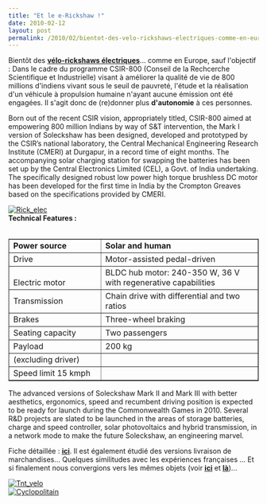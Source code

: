 ```yaml
---
title: "Et le e-Rickshaw !"
date: 2010-02-12
layout: post
permalink: /2010/02/bientot-des-velo-rickshaws-electriques-comme-en-europe-sauf-lobjectif-dans-le-cadre-du-programme-csir-800-conseil-d.html
---
```


<p>Bientôt des <a href="http://www.dst.gov.in/whats_new/press-release08/solekshwa-launched.htm" target="_blank"><strong>vélo-rickshaws électriques</strong></a>... comme en Europe, sauf l'objectif : Dans le cadre du programme CSIR-800 (Conseil de la Rechcerche Scientifique et Industrielle) visant à améliorer la qualité de vie de 800 millions d'indiens vivant sous le seuil de pauvreté, l'étude et la réalisation d'un véhicule à propulsion humaine n'ayant aucune émission ont été engagées. Il s'agit donc de (re)donner plus <strong>d'autonomie</strong> à ces personnes.</p> <p>Born out of the recent CSIR vision, appropriately titled, CSIR-800 aimed at empowering 800 million Indians by way of S&T intervention, the Mark I version of Soleckshaw has been designed, developed and prototyped by the CSIR’s national laboratory, the Central Mechanical Engineering Research Institute (CMERI) at Durgapur, in a record time of eight months. The accompanying solar charging station for swapping the batteries has been set up by the Central Electronics Limited (CEL), a Govt. of India undertaking. The specifically designed robust low power high torque brushless DC motor has been developed for the first time in India by the Crompton Greaves based on the specifications provided by CMERI.</p> <p></p>   <!--more--> <a href="/wp-content/uploads/sites/6/old/6a0120a66d2ad4970b01287794d4fb970c-pi.jpg" rel="lightbox"><img alt="Rick_elec" border="0" class="asset asset-image at-xid-6a0120a66d2ad4970b01287794d4fb970c " src="/wp-content/uploads/sites/6/old/6a0120a66d2ad4970b01287794d4fb970c-320pi.jpg" title="Rick_elec" /></a> <br /><strong><span class="text-orange">Technical Features :</span></strong><br /><br /> <table border="1" cellpadding="1" cellspacing="0" class="table-text" width="100%"> <tbody> <tr> <td width="37%"><strong>Power source</strong></td> <td width="63%"><strong>Solar and human</strong></td></tr> <tr> <td width="37%">Drive</td> <td width="63%">Motor-assisted pedal-driven</td></tr> <tr> <td height="6" width="37%"><br />Electric motor </td> <td height="6" width="63%">BLDC hub motor: 240-350 W, 36 V with regenerative capabilities</td></tr> <tr> <td width="37%">Transmission</td> <td width="63%">Chain drive with differential and two ratios<br /></td></tr> <tr> <td width="37%">Brakes</td> <td width="63%">Three-wheel braking<br /></td></tr> <tr> <td width="37%">Seating capacity </td> <td width="63%">Two passengers</td></tr> <tr> <td height="9" width="37%">Payload</td> <td height="9" width="63%">200 kg</td></tr> <tr> <td width="37%">(excluding driver)</td> <td width="63%"> </td></tr> <tr> <td width="37%">Speed limit 15 kmph</td> <td width="63%"> </td></tr></tbody></table> <p>The advanced versions of Soleckshaw Mark II and Mark III with better aesthetics, ergonomics, speed and recumbent driving position is expected to be ready for launch during the Commonwealth Games in 2010. Several R&D projects are slated to be launched in the areas of storage batteries, charge and speed controller, solar photovoltaics and hybrid transmission, in a network mode to make the future Soleckshaw, an engineering marvel.</p> <p>Fiche détaillée : <strong><span style="text-decoration: underline"><a href="/wp-content/uploads/sites/6/2010/02/Soleckshaw-jan09.pdf" target="_blank">ici</a></span></strong>. Il est également étudié des versions livraison de marchandises... Quelques similitudes avec les expériences françaises ... Et si finalement nous convergions vers les mêmes objets (voir <strong><span style="text-decoration: underline"><a href="/2010/02/earth-seems-to-be-running-out-of-options.html" target="_blank">ici</a></span></strong> et <strong><span style="text-decoration: underline"><a href="/2010/02/le-sud-apporte-au-nord-la-suite-.html" target="_blank">là</a></span></strong>)... </p> <p><a href="/wp-content/uploads/sites/6/old/6a0120a66d2ad4970b01287794da47970c-pi.jpg" rel="lightbox"><img alt="Tnt_velo" border="0" class="asset asset-image at-xid-6a0120a66d2ad4970b01287794da47970c " src="/wp-content/uploads/sites/6/old/6a0120a66d2ad4970b01287794da47970c-320pi.jpg" title="Tnt_velo" /></a> <br /><a href="/wp-content/uploads/sites/6/old/6a0120a66d2ad4970b0120a8924b48970b-pi.jpg" rel="lightbox"><img alt="Cyclopolitain" border="0" class="asset asset-image at-xid-6a0120a66d2ad4970b0120a8924b48970b " src="/wp-content/uploads/sites/6/old/6a0120a66d2ad4970b0120a8924b48970b-320pi.jpg" title="Cyclopolitain" /></a> <br /></p>